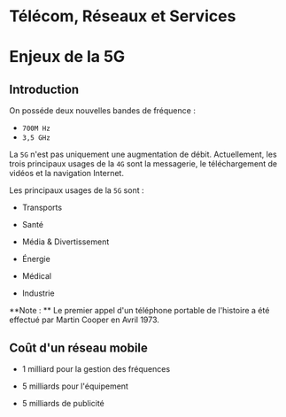 # Télécom, Réseaux et Services

# Enjeux de la 5G

## Introduction

On posséde deux nouvelles bandes de fréquence : 

- `700M Hz`
- `3,5 GHz`

La `5G` n'est pas uniquement une augmentation de débit.
Actuellement, les trois principaux usages de la `4G` sont la messagerie, le téléchargement de vidéos et la navigation Internet.

Les principaux usages de la `5G` sont : 

- Transports
- Santé
- Média & Divertissement
- Énergie
- Médical

- Industrie

**Note : ** Le premier appel d'un téléphone portable de l'histoire a été effectué par Martin Cooper en Avril 1973.

## Coût d'un réseau mobile

- 1 milliard pour la gestion des fréquences

- 5 milliards pour l'équipement

- 5 milliards de publicité